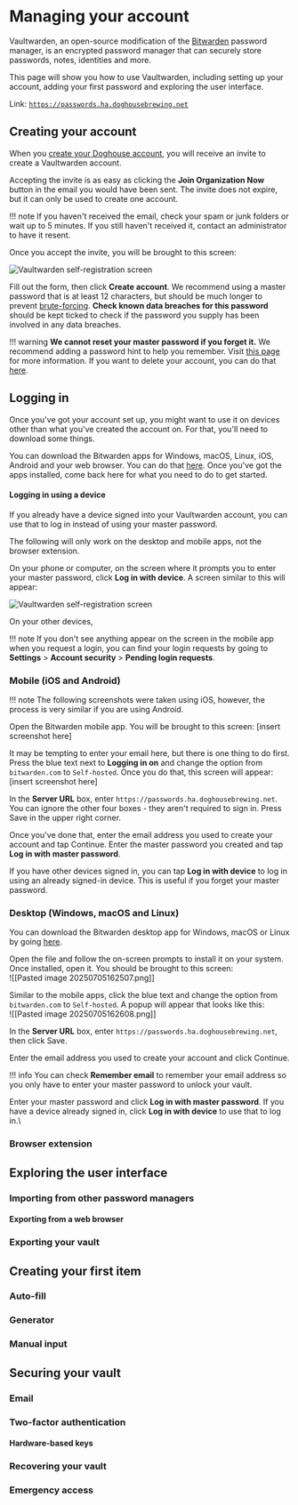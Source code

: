 # Managing your account

Vaultwarden, an open-source modification of the [Bitwarden](https://bitwarden.com) password manager, is an encrypted password manager that can securely store passwords, notes, identities and more.

This page will show you how to use Vaultwarden, including setting up your account, adding your first password and exploring the user interface.

Link: [`https://passwords.ha.doghousebrewing.net`](https://passwords.ha.doghousebrewing.net)

## Creating your account

When you [create your Doghouse account](/docs/creating-your-account.md), you will receive an invite to create a Vaultwarden account.

Accepting the invite is as easy as clicking the **Join Organization Now** button in the email you would have been sent. The invite does not expire, but it can only be used to create one account.

!!! note
    If you haven't received the email, check your spam or junk folders or wait up to 5 minutes. If you still haven't received it, contact an administrator to have it resent.

Once you accept the invite, you will be brought to this screen:

![Vaultwarden self-registration screen](http://localhost:8000/assets/create-account.png)

Fill out the form, then click **Create account**.
We recommend using a master password that is at least 12 characters, but should be much longer to prevent [brute-forcing](https://en.wikipedia.org/wiki/Brute-force_attack).
**Check known data breaches for this password** should be kept ticked to check if the password you supply has been involved in any data breaches.

!!! warning
	**We cannot reset your master password if you forget it.** We recommend adding a password hint to help you remember. Visit [this page](https://bitwarden.com/help/forgot-master-password/) for more information. If you want to delete your account, you can do that [here](https://passwords.ha.doghousebrewing.net/#/recover-delete).

## Logging in

Once you've got your account set up, you might want to use it on devices other than what you've created the account on. For that, you'll need to download some things.

You can download the Bitwarden apps for Windows, macOS, Linux, iOS, Android and your web browser. You can do that [here](https://bitwarden.com/download/). Once you've got the apps installed, come back here for what you need to do to get started.

#### Logging in using a device

If you already have a device signed into your Vaultwarden account, you can use that to log in instead of using your master password.

The following will only work on the desktop and mobile apps, not the browser extension.

On your phone or computer, on the screen where it prompts you to enter your master password, click **Log in with device**. A screen similar to this will appear:

![Vaultwarden self-registration screen](http://localhost:8000/assets/login-request.png)

On your other devices, 

!!! note
	If you don't see anything appear on the screen in the mobile app when you request a login, you can find your login requests by going to **Settings** > **Account security** > **Pending login requests**.

### Mobile (iOS and Android)

!!! note
	The following screenshots were taken using iOS, however, the process is very similar if you are using Android.

Open the Bitwarden mobile app. You will be brought to this screen:
[insert screenshot here]

It may be tempting to enter your email here, but there is one thing to do first. Press the blue text next to **Logging in on** and change the option from `bitwarden.com` to `Self-hosted`. Once you do that, this screen will appear:
[insert screenshot here]

In the **Server URL** box, enter `https://passwords.ha.doghousebrewing.net`. You can ignore the other four boxes - they aren't required to sign in. Press Save in the upper right corner.

Once you've done that, enter the email address you used to create your account and tap Continue. Enter the master password you created and tap **Log in with master password**.

If you have other devices signed in, you can tap **Log in with device** to log in using an already signed-in device. This is useful if you forget your master password.

### Desktop (Windows, macOS and Linux)

You can download the Bitwarden desktop app for Windows, macOS or Linux by going [here](https://bitwarden.com/download/#downloads-desktop).

Open the file and follow the on-screen prompts to install it on your system. Once installed, open it. You should be brought to this screen:<br>
![[Pasted image 20250705162507.png]]

Similar to the mobile apps, click the blue text and change the option from `bitwarden.com` to `Self-hosted`. A popup will appear that looks like this:<br>
![[Pasted image 20250705162608.png]]

In the **Server URL** box, enter `https://passwords.ha.doghousebrewing.net`, then click Save.

Enter the email address you used to create your account and click Continue.

!!! info
	You can check **Remember email** to remember your email address so you only have to enter your master password to unlock your vault.

Enter your master password and click **Log in with master password**. If you have a device already signed in, click **Log in with device** to use that to log in.\

### Browser extension

## Exploring the user interface

### Importing from other password managers

#### Exporting from a web browser

### Exporting your vault

## Creating your first item

### Auto-fill

### Generator

### Manual input

## Securing your vault

### Email

### Two-factor authentication

#### Hardware-based keys

### Recovering your vault

### Emergency access